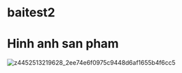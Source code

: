 # baitest2
# Hinh anh san pham
![z4452513219628_2ee74e6f0975c9448d6af1655b4f6cc5](https://github.com/khang293/baitest2/assets/92518504/98b23fdc-b587-4b5d-8a1d-76c8ae265575)
